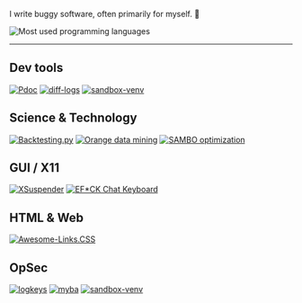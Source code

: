 I write buggy software, often primarily for myself. 🎯

![Most used programming languages](https://github-readme-stats.vercel.app/api/top-langs/?username=kernc&theme=red&hide_border=true&include_all_commits=true&count_private=true&layout=compact)

-----

## Dev tools

[![Pdoc](https://gh-card.dev/repos/pdoc3/pdoc.svg?fullname=)](https://pdoc3.github.io)
[![diff-logs](https://gh-card.dev/repos/kernc/diff-logs.svg?fullname=)](https://github.com/kernc/diff-logs)
[![sandbox-venv](https://gh-card.dev/repos/kernc/sandbox-venv.svg?fullname=)](https://github.com/kernc/sandbox-venv)


## Science & Technology

[![Backtesting.py](https://gh-card.dev/repos/kernc/backtesting.py.svg?fullname=)](https://kernc.github.io/backtesting.py/)
[![Orange data mining](https://gh-card.dev/repos/biolab/orange3.svg?fullname=)](https://orangedatamining.com)
[![SAMBO optimization](https://gh-card.dev/repos/sambo-optimization/sambo.svg?fullname=)](https://sambo-optimization.github.io)

## GUI / X11

[![XSuspender](https://gh-card.dev/repos/kernc/xsuspender.svg?fullname=)](https://kernc.github.io/xsuspender/)
[![EF*CK Chat Keyboard](https://gh-card.dev/repos/efck-chat-keyboard/efck.svg?fullname=)](https://efck-chat-keyboard.github.io)

## HTML & Web

[![Awesome-Links.CSS](https://gh-card.dev/repos/kernc/awesome-links.css.svg?fullname=)](https://kernc.github.io/awesome-links.css/)

## OpSec

[![logkeys](https://gh-card.dev/repos/kernc/logkeys.svg?fullname=)](https://github.com/kernc/logkeys)
[![myba](https://gh-card.dev/repos/kernc/myba.svg?fullname=)](https://kernc.github.io/myba/)
[![sandbox-venv](https://gh-card.dev/repos/kernc/sandbox-venv.svg?fullname=)](https://github.com/kernc/sandbox-venv)

